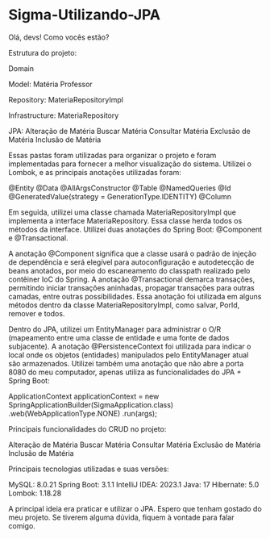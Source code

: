# Sigma-Utilizando-JPA

Olá, devs! Como vocês estão?

Estrutura do projeto:

Domain 

Model:
Matéria
Professor

Repository:
MateriaRepositoryImpl

Infrastructure:
MateriaRepository

JPA:
Alteração de Matéria
Buscar Matéria
Consultar Matéria
Exclusão de Matéria
Inclusão de Matéria

Essas pastas foram utilizadas para organizar o projeto e foram implementadas para fornecer a melhor visualização do sistema.
Utilizei o Lombok, e as principais anotações utilizadas foram:

@Entity
@Data
@AllArgsConstructor
@Table
@NamedQueries
@Id
@GeneratedValue(strategy = GenerationType.IDENTITY)
@Column

Em seguida, utilizei uma classe chamada MateriaRepositoryImpl que implementa a interface MateriaRepository. Essa classe herda todos os métodos da interface. 
Utilizei duas anotações do Spring Boot: @Component e @Transactional.

A anotação @Component significa que a classe usará o padrão de injeção de dependência e será elegível para autoconfiguração e autodetecção de beans anotados, por meio do escaneamento do classpath realizado pelo contêiner IoC do Spring.
A anotação @Transactional demarca transações, permitindo iniciar transações aninhadas, propagar transações para outras camadas, entre outras possibilidades. Essa anotação foi utilizada em alguns métodos dentro da classe MateriaRepositoryImpl, como salvar, PorId, remover e todos.

Dentro do JPA, utilizei um EntityManager para administrar o O/R (mapeamento entre uma classe de entidade e uma fonte de dados subjacente).
 A anotação @PersistenceContext foi utilizada para indicar o local onde os objetos (entidades) manipulados pelo EntityManager atual são armazenados.
Utilizei também uma anotação que não abre a porta 8080 do meu computador, apenas utiliza as funcionalidades do JPA + Spring Boot:

ApplicationContext applicationContext = new
SpringApplicationBuilder(SigmaApplication.class)
.web(WebApplicationType.NONE)
.run(args);

Principais funcionalidades do CRUD no projeto:

Alteração de Matéria
Buscar Matéria
Consultar Matéria
Exclusão de Matéria
Inclusão de Matéria

Principais tecnologias utilizadas e suas versões:

MySQL: 8.0.21
Spring Boot: 3.1.1
IntelliJ IDEA: 2023.1
Java: 17
Hibernate: 5.0
Lombok: 1.18.28

A principal ideia era praticar e utilizar o JPA. Espero que tenham gostado do meu projeto. Se tiverem alguma dúvida, fiquem à vontade para falar comigo.

